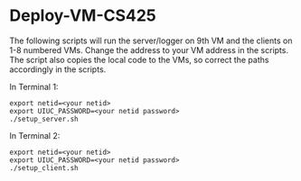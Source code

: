 # Deploy-VM-CS425
The following scripts will run the server/logger on 9th VM and the clients on 1-8 numbered VMs. Change the address to your VM address in the scripts. The script also copies the local code to the VMs, so correct the paths accordingly in the scripts.


In Terminal 1:

```
export netid=<your netid>
export UIUC_PASSWORD=<your netid password>
./setup_server.sh
```


In Terminal 2:
```
export netid=<your netid>
export UIUC_PASSWORD=<your netid password>
./setup_client.sh
```